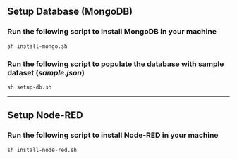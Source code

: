 ## Setup Database (MongoDB)

### Run the following script to install MongoDB in your machine

```
sh install-mongo.sh
```

### Run the following script to populate the database with sample dataset (*sample.json*)

```
sh setup-db.sh
```

---

## Setup Node-RED

### Run the following script to install Node-RED in your machine

```
sh install-node-red.sh
```
